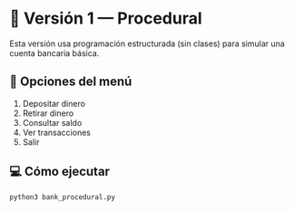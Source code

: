 # 🧮 Versión 1 — Procedural

Esta versión usa programación estructurada (sin clases) para simular una cuenta bancaria básica.

## 🔹 Opciones del menú
1. Depositar dinero  
2. Retirar dinero  
3. Consultar saldo  
4. Ver transacciones  
5. Salir

## 💻 Cómo ejecutar
```bash
python3 bank_procedural.py
